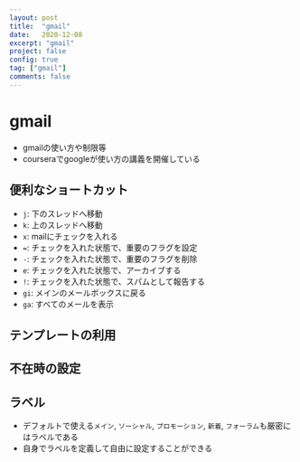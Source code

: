 ```yaml
---
layout: post
title:  "gmail"
date:   2020-12-08
excerpt: "gmail"
project: false
config: true
tag: ["gmail"]
comments: false
---
```


# gmail
 - gmailの使い方や制限等
 - courseraでgoogleが使い方の講義を開催している

## 便利なショートカット
 - `j`: 下のスレッドへ移動
 - `k`: 上のスレッドへ移動
 - `x`: mailにチェックを入れる
 - `=`: チェックを入れた状態で、重要のフラグを設定
 - `-`: チェックを入れた状態で、重要のフラグを削除
 - `e`: チェックを入れた状態で、アーカイブする
 - `!`: チェックを入れた状態で、スパムとして報告する
 - `gi`: メインのメールボックスに戻る
 - `ga`: すべてのメールを表示


## テンプレートの利用

## 不在時の設定

## ラベル
 - デフォルトで使える`メイン`, `ソーシャル`, `プロモーション`, `新着`, `フォーラム`も厳密にはラベルである
 - 自身でラベルを定義して自由に設定することができる
